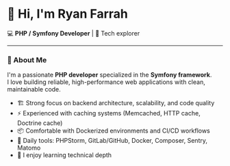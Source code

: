 # 👋 Hi, I'm Ryan Farrah

💻 **PHP / Symfony Developer** | 🧠 Tech explorer

---

### 🧩 About Me

I'm a passionate **PHP developer** specialized in the **Symfony framework**.  
I love building reliable, high-performance web applications with clean, maintainable code.  

- 🏗️ Strong focus on backend architecture, scalability, and code quality  
- ⚡ Experienced with caching systems (Memcached, HTTP cache, Doctrine cache)  
- 📦 Comfortable with Dockerized environments and CI/CD workflows  
- 🧰 Daily tools: PHPStorm, GitLab/GitHub, Docker, Composer, Sentry, Matomo  
- 🧾 I enjoy learning technical depth
